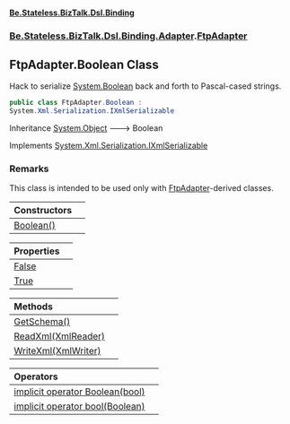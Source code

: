#### [Be.Stateless.BizTalk.Dsl.Binding](README.md 'README')
### [Be.Stateless.BizTalk.Dsl.Binding.Adapter](Be.Stateless.BizTalk.Dsl.Binding.Adapter.md 'Be.Stateless.BizTalk.Dsl.Binding.Adapter').[FtpAdapter](FtpAdapter.md 'Be.Stateless.BizTalk.Dsl.Binding.Adapter.FtpAdapter')

## FtpAdapter.Boolean Class

Hack to serialize [System.Boolean](https://docs.microsoft.com/en-us/dotnet/api/System.Boolean 'System.Boolean') back and forth to Pascal-cased strings.

```csharp
public class FtpAdapter.Boolean :
System.Xml.Serialization.IXmlSerializable
```

Inheritance [System.Object](https://docs.microsoft.com/en-us/dotnet/api/System.Object 'System.Object') &#129106; Boolean

Implements [System.Xml.Serialization.IXmlSerializable](https://docs.microsoft.com/en-us/dotnet/api/System.Xml.Serialization.IXmlSerializable 'System.Xml.Serialization.IXmlSerializable')

### Remarks
This class is intended to be used only with [FtpAdapter](FtpAdapter.md 'Be.Stateless.BizTalk.Dsl.Binding.Adapter.FtpAdapter')-derived classes.

| Constructors | |
| :--- | :--- |
| [Boolean()](FtpAdapter.Boolean.Boolean().md 'Be.Stateless.BizTalk.Dsl.Binding.Adapter.FtpAdapter.Boolean.Boolean()') | |

| Properties | |
| :--- | :--- |
| [False](FtpAdapter.Boolean.False.md 'Be.Stateless.BizTalk.Dsl.Binding.Adapter.FtpAdapter.Boolean.False') | |
| [True](FtpAdapter.Boolean.True.md 'Be.Stateless.BizTalk.Dsl.Binding.Adapter.FtpAdapter.Boolean.True') | |

| Methods | |
| :--- | :--- |
| [GetSchema()](FtpAdapter.Boolean.GetSchema().md 'Be.Stateless.BizTalk.Dsl.Binding.Adapter.FtpAdapter.Boolean.GetSchema()') | |
| [ReadXml(XmlReader)](FtpAdapter.Boolean.ReadXml(XmlReader).md 'Be.Stateless.BizTalk.Dsl.Binding.Adapter.FtpAdapter.Boolean.ReadXml(System.Xml.XmlReader)') | |
| [WriteXml(XmlWriter)](FtpAdapter.Boolean.WriteXml(XmlWriter).md 'Be.Stateless.BizTalk.Dsl.Binding.Adapter.FtpAdapter.Boolean.WriteXml(System.Xml.XmlWriter)') | |

| Operators | |
| :--- | :--- |
| [implicit operator Boolean(bool)](FtpAdapter.Boolean.implicitoperatorBoolean(bool).md 'Be.Stateless.BizTalk.Dsl.Binding.Adapter.FtpAdapter.Boolean.op_Implicit Be.Stateless.BizTalk.Dsl.Binding.Adapter.FtpAdapter.Boolean(bool)') | |
| [implicit operator bool(Boolean)](FtpAdapter.Boolean.implicitoperatorbool(Boolean).md 'Be.Stateless.BizTalk.Dsl.Binding.Adapter.FtpAdapter.Boolean.op_Implicit bool(Be.Stateless.BizTalk.Dsl.Binding.Adapter.FtpAdapter.Boolean)') | |
